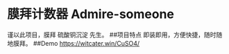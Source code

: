 # 膜拜计数器 Admire-someone
谨以此项目，膜拜 硫酸铜沉淀 先生。
##项目特点
即装即用，方便快捷，随时随地膜拜。
##Demo
https://witcater.win/CuSO4/
